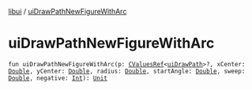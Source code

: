 [libui](index.md) / [uiDrawPathNewFigureWithArc](./ui-draw-path-new-figure-with-arc.md)

# uiDrawPathNewFigureWithArc

`fun uiDrawPathNewFigureWithArc(p: `[`CValuesRef`](../kotlinx.cinterop/-c-values-ref/index.md)`<`[`uiDrawPath`](ui-draw-path.md)`>?, xCenter: `[`Double`](https://kotlinlang.org/api/latest/jvm/stdlib/kotlin/-double/index.html)`, yCenter: `[`Double`](https://kotlinlang.org/api/latest/jvm/stdlib/kotlin/-double/index.html)`, radius: `[`Double`](https://kotlinlang.org/api/latest/jvm/stdlib/kotlin/-double/index.html)`, startAngle: `[`Double`](https://kotlinlang.org/api/latest/jvm/stdlib/kotlin/-double/index.html)`, sweep: `[`Double`](https://kotlinlang.org/api/latest/jvm/stdlib/kotlin/-double/index.html)`, negative: `[`Int`](https://kotlinlang.org/api/latest/jvm/stdlib/kotlin/-int/index.html)`): `[`Unit`](https://kotlinlang.org/api/latest/jvm/stdlib/kotlin/-unit/index.html)